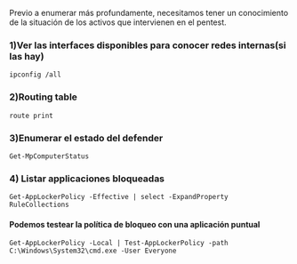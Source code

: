 Previo a enumerar más profundamente, necesitamos tener un conocimiento de la situación de los activos que intervienen en el pentest.

### 1)Ver las interfaces disponibles para conocer redes internas(si las hay)
    ipconfig /all

### 2)Routing table
    route print

### 3)Enumerar el estado del defender

    Get-MpComputerStatus

### 4) Listar applicaciones bloqueadas

    Get-AppLockerPolicy -Effective | select -ExpandProperty RuleCollections

#### Podemos testear la política de bloqueo con una aplicación puntual

    Get-AppLockerPolicy -Local | Test-AppLockerPolicy -path C:\Windows\System32\cmd.exe -User Everyone

    
